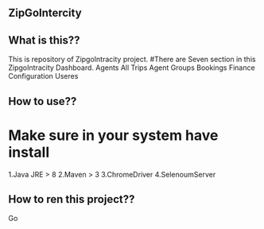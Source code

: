 ## ZipGoIntercity
## What is this?? 
This is repository of ZipgoIntracity project.
#There are Seven section in this ZipgoIntracity Dashboard.
  Agents
  All Trips
  Agent Groups
  Bookings
  Finance
  Configuration
  Useres
  
  
## How to use??
# Make sure in your system have install 
1.Java JRE > 8
2.Maven > 3
3.ChromeDriver
4.SelenoumServer

## How to ren this project??
Go 
